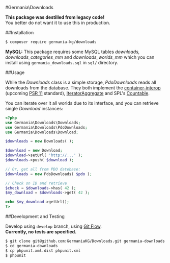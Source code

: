 #Germania\Downloads

**This package was destilled from legacy code!**   
You better do not want it to use this in production.


##Installation

```bash
$ composer require germania-kg/downloads
```

**MySQL:** This package requires some MySQL tables *downloads, downloads\_categories\_mm* and *downloads\_worlds\_mm* which you can install using `germania_downloads.sql` in `sql/` directory.


##Usage

While the *Downloads* class is a simple storage, *PdoDownloads* reads all downloads from the database. They both implement the [container-interop](https://github.com/container-interop/container-interop) (upcoming [PSR 11](https://github.com/php-fig/fig-standards/blob/master/proposed/container.md) standard), [IteratorAggregate](http://php.net/manual/de/class.iteratoraggregate.php) and SPL's [Countable](http://php.net/manual/de/class.countable.php). 

You can iterate over it all worlds due to its  interface, and you can retrieve single *Download* instances:

```php
<?php
use Germania\Downloads\Downloads;
use Germania\Downloads\PdoDownloads;
use Germania\Downloads\Download;

$downloads = new Downloads( );

$download = new Download;
$download->setUrl( 'http://...' );
$downloads->push( $download );

// Or, get all from PDO datebase:
$downloads = new PdoDownloads( $pdo );

// Check on ID and retrieve
$check = $downloads->has( 42 );
$my_download = $downloads->get( 42 );

echo $my_download->getUrl();
?>
```


##Development and Testing

Develop using `develop` branch, using [Git Flow](https://github.com/nvie/gitflow).   
**Currently, no tests are specified.**

```bash
$ git clone git@github.com:GermaniaKG/Downloads.git germania-downloads
$ cd germania-downloads
$ cp phpunit.xml.dist phpunit.xml
$ phpunit
```
